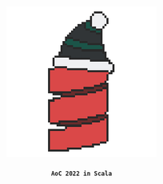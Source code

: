 <p align="center">
  <img src="https://github.com/elektrike/aoc-2022/blob/master/logo.png?raw=true" />
</p>

<h4 align="center">
  <code>AoC 2022 in Scala</code>
</p>
